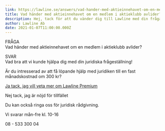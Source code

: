 ```yaml
---
link: https://lawline.se/answers/vad-hander-med-aktieinnehavet-om-en-medlem-i-aktieklubb-avlider
title: Vad händer med aktieinnehavet om en medlem i aktieklubb avlider? - Arvs- Och Testamentsrätt - Lawline
description: Hej, tack för att du vänder dig till Lawline med din fråga!
author: Lawline Ab
date: 2021-01-07T11:00:00.000Z
---
```

FRÅGA  
Vad händer med aktieinnehavet om en medlem i aktieklubb avlider?

SVAR  
Vad bra att vi kunde hjälpa dig med din juridiska frågeställning!

Är du intresserad av att få löpande hjälp med juridiken till en fast månadskostnad om 300 kr?

[Ja tack, jag vill veta mer om Lawline Premium](/lawline-premium)

Nej tack, jag är nöjd för tillfället

Du kan också ringa oss för juridisk rådgivning.

Vi svarar mån-fre kl. 10-16

08 - 533 300 04
